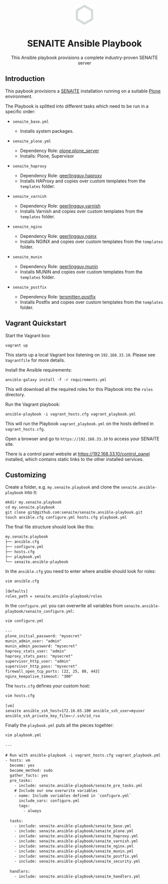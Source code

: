 <div align="center">

  <a href="https://github.com/senaite/senaite.ansible-playbook">
    <img src="static/logo.png" alt="SENAITE" height="64" />
  </a>
  <h1>SENAITE Ansible Playbook</h1>

  <p>This Ansible playbook provisions a complete industry-proven SENAITE server</p>
</div>


## Introduction

This paybook provisions a [SENAITE][1] installation running on a suitable
[Plone][2] environment.

The Playbook is splitted into different tasks which need to be run in a specific order:

- `senaite_base.yml`
  - Installs system packages.

- `senaite_plone.yml`
  - Dependency Role: [plone.plone_server](https://github.com/plone/ansible.plone_server)
  - Installs: Plone, Supervisor

- `senaite_haproxy`
  - Dependency Role: [geerlingguy.haproxy](https://galaxy.ansible.com/geerlingguy/haproxy)
  - Installs HAProxy and copies over custom templates from the `templates` folder.

- `senaite_varnish`
  - Dependency Role: [geerlingguy.varnish](https://galaxy.ansible.com/geerlingguy/varnish)
  - Installs Varnish and copies over custom templates from the `templates` folder.

- `senaite_nginx`
  - Dependency Role: [geerlingguy.nginx](https://galaxy.ansible.com/geerlingguy/nginx)
  - Installs NGINX and copies over custom templates from the `templates` folder.

- `senaite_munin`
  - Dependency Role: [geerlingguy.munin](https://galaxy.ansible.com/geerlingguy/munin)
  - Installs MUNIN and copies over custom templates from the `templates` folder.

- `senaite_postfix`
  - Dependency Role: [tersmitten.postfix](https://galaxy.ansible.com/tersmitten/postfix)
  - Installs Postfix and copies over custom templates from the `templates` folder.


## Vagrant Quickstart

Start the Vagrant box:

    vagrant up

This starts up a local Vagrant box listening on `192.168.33.10`.
Please see `Vagrantfile` for more details.


Install the Ansible requirements:

    ansible-galaxy install -f -r requirements.yml

This will download all the required roles for this Playbook into the `roles`
directory.


Run the Vagrant playbook:

    ansible-playbook -i vagrant_hosts.cfg vagrant_playbook.yml

This will run the Playbook `vagrant_playbook.yml` on the hosts defined in
`vagrant_hosts.cfg`.


Open a browser and go to `https://192.168.33.10` to access your SENAITE site.

There is a control panel website at https://192.168.33.10/control_panel
installed, which contains static links to the other installed services.


## Customizing

Create a folder, e.g. `my.senaite.playbook` and clone the
`senaite.ansible-playbook` into it:

    mkdir my.senaite.playbook
    cd my.senaite.playbook
    git clone git@github.com:senaite/senaite.ansible-playbook.git
    touch ansible.cfg configure.yml hosts.cfg playbook.yml


The final file structure should look like this:

    my.senaite.playbook
    ├── ansible.cfg
    ├── configure.yml
    ├── hosts.cfg
    ├── playbook.yml
    └── senaite.ansible-playbook


In the `ansible.cfg` you need to enter where ansible should look for roles:

    vim ansible.cfg

    [defaults]
    roles_path = senaite.ansible-playbook/roles


In the `configure.yml` you can overwrite all variables from
`senaite.ansible-playbook/senaite_configure.yml`:

    vim configure.yml

    ---
    plone_initial_password: "mysecret"
    munin_admin_user: "admin"
    munin_admin_password: "mysecret"
    haproxy_stats_user: "admin"
    haproxy_stats_pass: "mysecret"
    supervisor_http_user: "admin"
    supervisor_http_pass: "mysecret"
    firewall_open_tcp_ports: [22, 25, 80, 443]
    nginx_keepalive_timeout: "300"


The `hosts.cfg` defines your custom host:

    vim hosts.cfg

    [vm]
    senaite ansible_ssh_host=172.16.65.100 ansible_ssh_user=myuser ansible_ssh_private_key_file=~/.ssh/id_rsa


Finally the `playbook.yml` puts all the pieces togehter:

    vim playbook.yml

    ---

    # Run with ansible-playbook -i vagrant_hosts.cfg vagrant_playbook.yml
    - hosts: vm
      become: yes
      become_method: sudo
      gather_facts: yes
      pre_tasks:
        - include: senaite.ansible-playbook/senaite_pre_tasks.yml
        # Include our onw overwrite variables
        - name: Include variables defined in `configure.yml`
          include_vars: configure.yml
          tags:
            - always

      tasks:
        - include: senaite.ansible-playbook/senaite_base.yml
        - include: senaite.ansible-playbook/senaite_plone.yml
        - include: senaite.ansible-playbook/senaite_haproxy.yml
        - include: senaite.ansible-playbook/senaite_varnish.yml
        - include: senaite.ansible-playbook/senaite_nginx.yml
        - include: senaite.ansible-playbook/senaite_munin.yml
        - include: senaite.ansible-playbook/senaite_postfix.yml
        - include: senaite.ansible-playbook/senaite_security.yml

      handlers:
        - include: senaite.ansible-playbook/senaite_handlers.yml


[1]: https://github.com/senaite/bika.lims "SENAITE"
[2]: https://plone.org "Plone"
[3]: https://galaxy.ansible.com "Ansible Galaxy"
[4]: https://github.com/plone/ansible.plone_server "Plone Server Role"
[5]: https://www.vagrantup.com/downloads.html "Download Vagrant"
